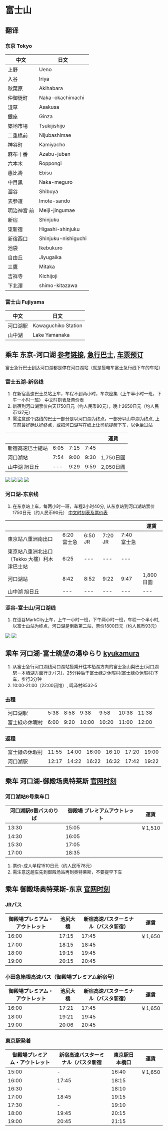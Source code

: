 # 富士山

## 翻译

### 东京 Tokyo
|中文|日文|
| --- | --- |
|上野|Ueno|
|入谷|Iriya|
|秋葉原|Akihabara|
|仲御徒町|Naka-okachimachi|
|淺草|Asakusa|
|銀座|Ginza|
|築地市場|Tsukijishijo|
|二重橋前|Nijubashimae|
|神谷町|Kamiyacho|
|麻布十番|Azabu-juban|
|六本木|Roppongi|
|惠比壽|Ebisu|
|中目黑|Naka-meguro|
|澀谷|Shibuya|
|表參道|Imote-sando|
|明治神宮 前|Meiji-jingumae|
|新宿|Shinjuku|
|東新宿|Higashi-shinjuku|
|新宿西口|Shinjuku-nishiguchi|
|池袋|Ikebukuro|
|自由丘|Jiyugaika|
|三鷹|Mitaka|
|吉祥寺|Kichijoji|
|下北澤|shimo-kitazawa|

### 富士山 Fujiyama
|中文|日文|
| --- | --- |
|河口湖駅|Kawaguchiko Station|
|山中湖|Lake Yamanaka|

## 乘车 东京-河口湖 [参考链接](http://www.rilvtong.com/viewthread.php?tid=74), [急行巴士](http://bus-tw.fujikyu.co.jp/highway/detail/id/1/), [车票预订](https://www.highwaybus.com/gp/foreign/frgSelectLine?lang=en)
富士急行巴士到达河口湖都是停在河口湖站（就是搭电车富士急行线下车的车站）
### 富士五湖-新宿线

1. 在新宿高速巴士总站上车，车程不到两小时，车次密集（上午半小时一班，下午一小时一班） [中文时刻表及票价表](http://transportation.fujikyu.co.jp/chinese/gettinghere/01.html)
1. 新宿到河口湖票价白天1750日元（约人民币90元），晚上2650日元（约人民币137元）
1. 需注意这个路线的巴士一部分是以河口湖为终点，一部分以山中湖为终点, 上车前最好确认好终点，或把河口湖写在纸上让司机提醒下车，以免坐过站

| | | | |運賃|
| --- | --- | --- | --- | --- |
|新宿高速巴士總站|6:05|7:15|7:45|
|河口湖站|7:54|9:00|9:30|1,750日圓|
|山中湖 旭日丘| --- |9:29|9:59|2,050日圓|

![](../public/img/jp01.jpg)
![](../public/img/jp02.png)
![](../public/img/jp03.jpg)
![](../public/img/jp04.jpg)

### 河口湖-东京线

1. 在东京站上车，每两小时一班，车程2小时40分, 从东京站到河口湖站票价1750日元（约人民币90元） [中文时刻表及票价表](http://transportation.fujikyu.co.jp/chinese/gettinghere/02.html)

| | | | | |運賃|
| --- | --- | --- | --- | --- | --- |
|東京站八重洲南出口|6:20 富士急|6:50 JR|7:20 JR|7:40 富士急|
|東京站八重洲北出口（Tekko 大樓）利木津巴士站|6:25| --- | --- | --- |
|河口湖站|8:42|8:52|9:22|9:47|1,800日圓|
|山中湖 旭日丘| --- | --- | --- | --- | --- |2,100日圓|

### 涩谷-富士山/河口湖线

1. 在涩谷MarkCity上车，上午一小时一班，下午两小时一班，车程一个半小时, 以富士山站为终点，河口湖是倒数第二站，票价1800日元（约人民币93元）

![](../public/img/jp05.jpg)
![](../public/img/jp06.jpg)

## 乘车 河口湖-富士眺望の湯ゆらり [kyukamura](http://www.kyukamura.jp/access/#free_shuttle_bus)

1. 从富士急行河口湖线河口湖站搭乘开往本栖湖方向的富士急山梨巴士(河口湖駅－本栖湖方面行きバス)，25分钟后于富士绿之休暇村(富士緑の休暇村)下车，步行3分钟
1. 10:00-21:00（22:00闭馆）, 鸣泽村8532‐5

### 去程

| | | | | | | |
| --- | --- | --- | --- | --- | --- | --- |
|河口湖駅|5:38|8:58|9:38|9:58|10:38|11:38|
|富士緑の休暇村|6:00|9:20|10:00|10:20|11:00|12:00|

### 返程

| | | | | | | |
| --- | --- | --- | --- | --- | --- | --- |
|富士緑の休暇村|11:55|14:00|16:00|16:10|17:20|19:00|22:00|
|河口湖駅|12:17|14:22|16:22|16:32|17:42|19:22|22:22|

## 乘车 河口湖-御殿场奥特莱斯 [官网时刻](http://www.premiumoutlets.co.jp/gotemba/access/bus/detail18.html)

### 河口湖站6号乘车口

| 河口湖駅6番バスのりば | 御殿場 プレミアムアウトレット |運賃|
| ----- | ----- | --- |
| 13:30 | 15:05 |￥1,510|
| 14:30 | 16:05 |
| 15:30 | 17:05 |
| 17:00 | 18:35 |

1. 票价-成人单程1510日元（约人民币78元）
1. 需注意这趟车先到御殿场站再到奥特莱斯，不要提早下车

## 乘车 御殿场奥特莱斯-东京 [官网时刻](http://www.premiumoutlets.co.jp/gotemba/access/bus/)

### JRバス

|御殿場プレミアム・アウトレット|池尻大橋|新宿高速バスターミナル（バスタ新宿）| 運賃 |
| ----- | ----- | ----- | - |
|16:00|17:15|17:45|￥1,650|
|17:00|18:15|18:45|
|18:00|19:15|19:45|
|19:00|20:15|20:45|

### 小田急箱根高速バス（御殿場プレミアム新宿号）

|御殿場プレミアム・アウトレット|池尻大橋|新宿高速バスターミナル（バスタ新宿）| 運賃 |
| ----- | ----- | ----- | - |
|16:00|17:21|17:45|￥1,650|
|18:00|19:21|19:45|
|19:00|20:06|20:45|

### 東京駅発着

|御殿場プレミアム・アウトレット|新宿高速バスターミナル（バスタ新宿|東京駅日本橋口| 運賃 |
| ----- | ----- | ----- | - |
|15:00|  -  |16:40|￥1,650|
|16:00|17:45|18:15|
|16:30|  -  |18:10|
|17:00|18:45|19:15|
|17:30|  -  |19:10|
|18:00|19:45|20:15|
|19:00|20:45|21:15|
